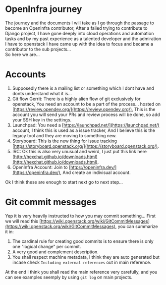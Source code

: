 # OpenInfra journey
The journey and the documents I will take as I go through the passage to become an OpenInfra contributor, After a failed trying to contribute to Django project, I have gone deeply into cloud operations and automation tasks and by my past experience as a talented developer and the admiration I have to openstack I have came up with the idea to focus and became a contributor to the sub projects...  
So here we are...

# Accounts
1. Supposedly there is a mailing list or something which I dont have and donts understand what it is...  
2. Git flow Gerrit: There is a highly alien flow of git exclusively for openstack, You need an account to be a part of the process... hosted on [https://review.opendev.org/](https://review.opendev.org/), This is the account you will send your PRs and review process will be done, so add your SSH key in the settings.  
3. Launchpad: You need a [https://launchpad.net/](https://launchpad.net/) account, I think this is used as a issue tracker, And I believe this is the legacy tool and they are moving to something new.
4. Storyboard: This is the new thing for issue tracking [https://storyboard.openstack.org/](https://storyboard.openstack.org/).
5. IRC: Ok this is also very unusual and weird, I just put this link here [http://hexchat.github.io/downloads.html](http://hexchat.github.io/downloads.html).
6. OpenInfra Account: Join to [https://openinfra.dev/](https://openinfra.dev/), And create an indivisual account.

Ok I think these are enough to start next go to next step...

# Git commit messages
Yep it is very heavily instructed to how you may commit something... First we will read this [https://wiki.openstack.org/wiki/GitCommitMessages](https://wiki.openstack.org/wiki/GitCommitMessages), you can summarize it in:
1. The cardinal rule for creating good commits is to ensure there is only one "logical change" per commit.
2. A very good and complement description.
3. You shall respect machine metadata, I think they are auto generated but incase check `Including external references` out in main reference.

At the end I think you shall read the main reference very carefully, and you can see examples seemply by using `git log` on main projects.




